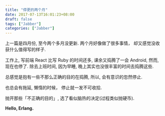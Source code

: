 ```yaml
---
title: "停更的两个月"
date: 2017-07-13T16:01:23+08:00
draft: false
tags: ["Jabber"]
categories: ["Jabber"]
---
```


上一篇是四月份, 至今两个多月没更新. 两个月好像做了很多事情， 却又感觉没收获什么值得写的样子.

工作上, 写前端 React 比写 Ruby 的时间还多, 课余又捣腾了一会 Android, 然而, 现在也停了. 除去上班时间, 因为早睡, 晚上其实也没很丰富的时间去捣腾这些.

总感觉是抱有一些不那么正确的目的在捣腾, 所以, 会有意识的忽然停止.

也总会有拖延, 懒惰的时候， 停止就一发不可收拾.

抛开那些「不正确的目的」, 选了看似脑热的决定(过程类似抛硬币).

**Hello, Erlang.**
